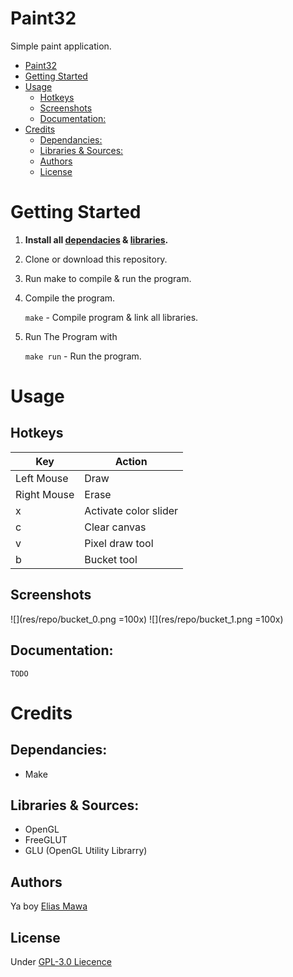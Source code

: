 # Paint32
Simple paint application.

- [Paint32](#paint32)
- [Getting Started](#getting-started)
- [Usage](#usage)
	- [Hotkeys](#hotkeys)
	- [Screenshots](#screenshots)
	- [Documentation:](#documentation)
- [Credits](#credits)
	- [Dependancies:](#dependancies)
	- [Libraries & Sources:](#libraries--sources)
	- [Authors](#authors)
	- [License](#license)

# Getting Started
1. **Install all [dependacies](#dependancies) & [libraries](#libraries--sources).**
2. Clone or download this repository.
3. Run make to compile & run the program.
4. Compile the program.
	
	```make``` - Compile program & link all libraries.

4. Run The Program with

	```make run``` - Run the program.

# Usage

## Hotkeys

|Key|Action
|---|---
|Left Mouse|Draw
|Right Mouse|Erase
|x|Activate color slider
|c|Clear canvas
|v|Pixel draw tool
|b|Bucket tool

## Screenshots
![](res/repo/bucket_0.png =100x)
![](res/repo/bucket_1.png =100x)

## Documentation:

`TODO`

# Credits

## Dependancies:
- Make

## Libraries & Sources:
- OpenGL
- FreeGLUT
- GLU (OpenGL Utility Librarry)

## Authors
Ya boy [Elias Mawa](https://github.com/CeruleanSong)

## License
Under [GPL-3.0 Liecence](/LICENSE)